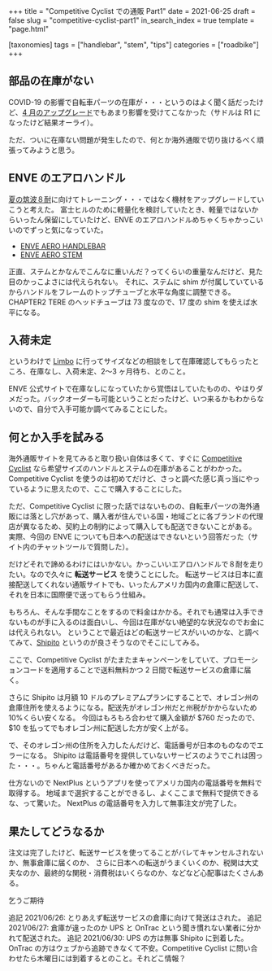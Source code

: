 +++
title = "Competitive Cyclist での通販 Part1"
date = 2021-06-25
draft = false
slug = "competitive-cyclist-part1"
in_search_index = true
template = "page.html"

[taxonomies]
tags = ["handlebar", "stem", "tips"]
categories = ["roadbike"]
+++

## 部品の在庫がない

COVID-19 の影響で自転車パーツの在庫が・・・というのはよく聞く話だったけど、[4 月のアップグレード](https://blog.endflow.net/bike-upgrade-202104/)でもあまり影響を受けてこなかった（サドルは R1 になったけど結果オーライ）。

ただ、ついに在庫ない問題が発生したので、何とか海外通販で切り抜けるべく頑張ってみようと思う。

<!-- more -->

## ENVE のエアロハンドル

[夏の筑波８耐](https://www.jccerc.info/HTML/SUMMER.html)に向けてトレーニング・・・ではなく機材をアップグレードしていこうと考えた。
富士ヒルのために軽量化を検討していたとき、軽量ではないからいったん保留にしていたけど、ENVE のエアロハンドルめちゃくちゃかっこいいのでずっと気になっていた。

- [ENVE AERO HANDLEBAR](https://www.enve.com/product/aero-handlebar/)
- [ENVE AERO STEM](https://www.enve.com/product/aero-stem/)

正直、ステムとかなんでこんなに重いんだ？ってくらいの重量なんだけど、見た目のかっこよさには代えられない。
それに、ステムに shim が付属していているからハンドルをフレームのトップチューブと水平な角度に調整できる。
CHAPTER2 TERE のヘッドチューブは 73 度なので、17 度の shim を使えば水平になる。

## 入荷未定

というわけで [Limbo](https://www.limbocycling.com/) に行ってサイズなどの相談をして在庫確認してもらったところ、在庫なし、入荷未定、2〜3 ヶ月待ち、とのこと。

ENVE 公式サイトで在庫なしになっていたから覚悟はしていたものの、やはりダメだった。バックオーダーも可能ということだったけど、いつ来るかもわからないので、自分で入手可能か調べてみることにした。

## 何とか入手を試みる

海外通販サイトを見てみると取り扱い自体は多くて、すぐに [Competitive Cyclist](https://www.competitivecyclist.com/) なら希望サイズのハンドルとステムの在庫があることがわかった。
Competitive Cyclist を使うのは初めてだけど、さっと調べた感じ真っ当にやっているように思えたので、ここで購入することにした。

ただ、Competitive Cyclist に限った話ではないものの、自転車パーツの海外通販には落とし穴があって、購入者が住んでいる国・地域ごとに各ブランドの代理店が異なるため、契約上の制約によって購入しても配送できないことがある。
実際、今回の ENVE についても日本への配送はできないという回答だった（サイト内のチャットツールで質問した）。

だけどそれで諦めるわけにはいかない。かっこいいエアロハンドルで８耐を走りたい。なので久々に **転送サービス** を使うことにした。
転送サービスは日本に直接配送してくれない通販サイトでも、いったんアメリカ国内の倉庫に配送して、それを日本に国際便で送ってもらう仕組み。

もちろん、そんな手間なことをするので料金はかかる。それでも通常は入手できないものが手に入るのは面白いし、今回は在庫がない絶望的な状況なのでお金には代えられない。
ということで最近はどの転送サービスがいいのかな、と調べてみて、[Shipito](https://www.shipito.com) というのが良さそうなのでそこにしてみる。

ここで、Competitive Cyclist がたまたまキャンペーンをしていて、プロモーションコードを適用することで送料無料かつ 2 日間で転送サービスの倉庫に届く。

さらに Shipito は月額 10 ドルのプレミアムプランにすることで、オレゴン州の倉庫住所を使えるようになる。配送先がオレゴン州だと州税がかからないため 10%くらい安くなる。
今回はもろもろ合わせて購入金額が $760 だったので、 $10 を払ってでもオレゴン州に配送した方が安く上がる。

で、そのオレゴン州の住所を入力したんだけど、電話番号が日本のものなのでエラーになる。
Shipito は電話番号を提供していないサービスのようでこれは困った・・・。ちゃんと電話番号があるか確かめておくべきだった。

仕方ないので NextPlus というアプリを使ってアメリカ国内の電話番号を無料で取得する。
地域まで選択することができるし、よくここまで無料で提供できるな、って驚いた。
NextPlus の電話番号を入力して無事注文が完了した。

## 果たしてどうなるか

注文は完了したけど、転送サービスを使ってることがバレてキャンセルされないか、無事倉庫に届くのか、
さらに日本への転送がうまくいくのか、税関は大丈夫なのか、最終的な関税・消費税はいくらなのか、などなど心配事はたくさんある。

乞うご期待

追記 2021/06/26: とりあえず転送サービスの倉庫に向けて発送はされた。
追記 2021/06/27: 倉庫が違ったのか UPS と OnTrac という聞き慣れない業者に分かれて配送された。
追記 2021/06/30: UPS の方は無事 Shipito に到着した。OnTrac の方はウェブから追跡できなくて不安。Competitive Cyclist に問い合わせたら木曜日には到着するとのこと。それどこ情報？
